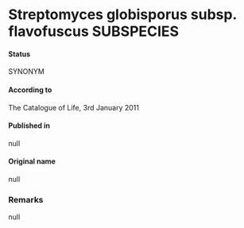 Streptomyces globisporus subsp. flavofuscus SUBSPECIES
=======

#### Status
SYNONYM

#### According to
The Catalogue of Life, 3rd January 2011

#### Published in
null

#### Original name
null

### Remarks
null